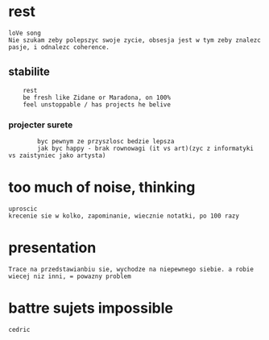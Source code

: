 # rest 
    loVe song
    Nie szukam zeby polepszyc swoje zycie, obsesja jest w tym zeby znalezc pasje, i odnalezc coherence. 
##  stabilite
        rest
        be fresh like Zidane or Maradona, on 100%
        feel unstoppable / has projects he belive

###     projecter surete 
            byc pewnym ze przyszlosc bedzie lepsza
            jak byc happy - brak rownowagi (it vs art)(zyc z informatyki vs zaistyniec jako artysta)


# too much of noise, thinking
    uproscic
    krecenie sie w kolko, zapominanie, wiecznie notatki, po 100 razy 

# presentation
    Trace na przedstawianbiu sie, wychodze na niepewnego siebie. a robie wiecej niz inni, = powazny problem 

# battre sujets impossible
    cedric
 

